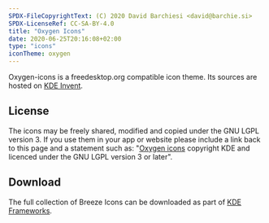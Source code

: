 ```yaml
---
SPDX-FileCopyrightText: (C) 2020 David Barchiesi <david@barchie.si>
SPDX-LicenseRef: CC-SA-BY-4.0
title: "Oxygen Icons"
date: 2020-06-25T20:16:08+02:00
type: "icons"
iconTheme: oxygen
---
```

Oxygen-icons is a freedesktop.org compatible icon theme. Its sources are hosted on [KDE Invent](https://invent.kde.org/frameworks/oxygen-icons5).

## License
The icons may be freely shared, modified and copied under the GNU LGPL version 3.  If you use them in your app or website please include a link back to this page and a statement such as:
"[Oxygen icons](https://api.kde.org/frameworks/oxygen-icons5/html/index.html) copyright KDE and licenced under the GNU LGPL version 3 or later".

## Download
The full collection of Breeze Icons can be downloaded as part of [KDE Frameworks](https://download.kde.org/stable/frameworks/).
